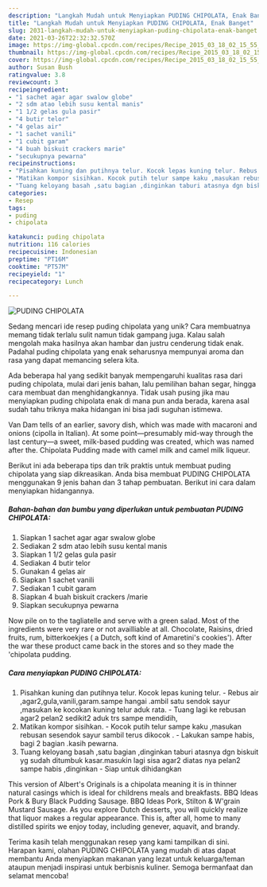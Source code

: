 ```yaml
---
description: "Langkah Mudah untuk Menyiapkan PUDING CHIPOLATA, Enak Banget"
title: "Langkah Mudah untuk Menyiapkan PUDING CHIPOLATA, Enak Banget"
slug: 2031-langkah-mudah-untuk-menyiapkan-puding-chipolata-enak-banget
date: 2021-03-26T22:32:32.570Z
image: https://img-global.cpcdn.com/recipes/Recipe_2015_03_18_02_15_55_216_3651d700b693ea6400bc/680x482cq70/puding-chipolata-foto-resep-utama.jpg
thumbnail: https://img-global.cpcdn.com/recipes/Recipe_2015_03_18_02_15_55_216_3651d700b693ea6400bc/680x482cq70/puding-chipolata-foto-resep-utama.jpg
cover: https://img-global.cpcdn.com/recipes/Recipe_2015_03_18_02_15_55_216_3651d700b693ea6400bc/680x482cq70/puding-chipolata-foto-resep-utama.jpg
author: Susan Bush
ratingvalue: 3.8
reviewcount: 3
recipeingredient:
- "1 sachet agar agar swalow globe"
- "2 sdm atao lebih susu kental manis"
- "1 1/2 gelas gula pasir"
- "4 butir telor"
- "4 gelas air"
- "1 sachet vanili"
- "1 cubit garam"
- "4 buah biskuit crackers marie"
- "secukupnya pewarna"
recipeinstructions:
- "Pisahkan kuning dan putihnya telur. Kocok lepas kuning telur. Rebus air ,agar2,gula,vanili,garam.sampe hangai .ambil satu sendok sayur ,masukan ke kocokan kuning telur aduk rata. Tuang lagi ke rebusan agar2 pelan2 sedikit2 aduk trs sampe mendidih,"
- "Matikan kompor sisihkan. Kocok putih telur sampe kaku ,masukan rebusan sesendok sayur sambil terus dikocok . Lakukan sampe habis, bagi 2 bagian .kasih pewarna."
- "Tuang keloyang basah ,satu bagian ,dinginkan taburi atasnya dgn biskuit yg sudah ditumbuk kasar.masukin lagi sisa agar2 diatas nya pelan2 sampe habis ,dinginkan  Siap untuk dihidangkan"
categories:
- Resep
tags:
- puding
- chipolata

katakunci: puding chipolata 
nutrition: 116 calories
recipecuisine: Indonesian
preptime: "PT16M"
cooktime: "PT57M"
recipeyield: "1"
recipecategory: Lunch

---
```



![PUDING CHIPOLATA](https://img-global.cpcdn.com/recipes/Recipe_2015_03_18_02_15_55_216_3651d700b693ea6400bc/680x482cq70/puding-chipolata-foto-resep-utama.jpg)

Sedang mencari ide resep puding chipolata yang unik? Cara membuatnya memang tidak terlalu sulit namun tidak gampang juga. Kalau salah mengolah maka hasilnya akan hambar dan justru cenderung tidak enak. Padahal puding chipolata yang enak seharusnya mempunyai aroma dan rasa yang dapat memancing selera kita.

Ada beberapa hal yang sedikit banyak mempengaruhi kualitas rasa dari puding chipolata, mulai dari jenis bahan, lalu pemilihan bahan segar, hingga cara membuat dan menghidangkannya. Tidak usah pusing jika mau menyiapkan puding chipolata enak di mana pun anda berada, karena asal sudah tahu triknya maka hidangan ini bisa jadi suguhan istimewa.

Van Dam tells of an earlier, savory dish, which was made with macaroni and onions (cipolla in Italian). At some point—presumably mid-way through the last century—a sweet, milk-based pudding was created, which was named after the. Chipolata Pudding made with camel milk and camel milk liqueur.


Berikut ini ada beberapa tips dan trik praktis untuk membuat puding chipolata yang siap dikreasikan. Anda bisa membuat PUDING CHIPOLATA menggunakan 9 jenis bahan dan 3 tahap pembuatan. Berikut ini cara dalam menyiapkan hidangannya.

<!--inarticleads1-->

##### Bahan-bahan dan bumbu yang diperlukan untuk pembuatan PUDING CHIPOLATA:

1. Siapkan 1 sachet agar agar swalow globe
1. Sediakan 2 sdm atao lebih susu kental manis
1. Siapkan 1 1/2 gelas gula pasir
1. Sediakan 4 butir telor
1. Gunakan 4 gelas air
1. Siapkan 1 sachet vanili
1. Sediakan 1 cubit garam
1. Siapkan 4 buah biskuit crackers /marie
1. Siapkan secukupnya pewarna


Now pile on to the tagliatelle and serve with a green salad. Most of the ingredients were very rare or not availliable at all. Chocolate, Raisins, dried fruits, rum, bitterkoekjes ( a Dutch, soft kind of Amaretini&#39;s cookies&#39;). After the war these product came back in the stores and so they made the &#39;chipolata pudding. 

<!--inarticleads2-->

##### Cara menyiapkan PUDING CHIPOLATA:

1. Pisahkan kuning dan putihnya telur. Kocok lepas kuning telur. - Rebus air ,agar2,gula,vanili,garam.sampe hangai .ambil satu sendok sayur ,masukan ke kocokan kuning telur aduk rata. - Tuang lagi ke rebusan agar2 pelan2 sedikit2 aduk trs sampe mendidih,
1. Matikan kompor sisihkan. - Kocok putih telur sampe kaku ,masukan rebusan sesendok sayur sambil terus dikocok . - Lakukan sampe habis, bagi 2 bagian .kasih pewarna.
1. Tuang keloyang basah ,satu bagian ,dinginkan taburi atasnya dgn biskuit yg sudah ditumbuk kasar.masukin lagi sisa agar2 diatas nya pelan2 sampe habis ,dinginkan  - Siap untuk dihidangkan


This version of Albert&#39;s Originals is a chipolata meaning it is in thinner natural casings which is ideal for childrens meals and breakfasts. BBQ Ideas Pork &amp; Bury Black Pudding Sausage. BBQ Ideas Pork, Stilton &amp; W&#39;grain Mustard Sausage. As you explore Dutch desserts, you will quickly realize that liquor makes a regular appearance. This is, after all, home to many distilled spirits we enjoy today, including genever, aquavit, and brandy. 

Terima kasih telah menggunakan resep yang kami tampilkan di sini. Harapan kami, olahan PUDING CHIPOLATA yang mudah di atas dapat membantu Anda menyiapkan makanan yang lezat untuk keluarga/teman ataupun menjadi inspirasi untuk berbisnis kuliner. Semoga bermanfaat dan selamat mencoba!
